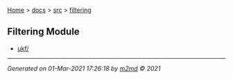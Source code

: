 [Home](../../index.md) > [docs](../../docs_index.md) > [src](../src_index.md) > [filtering](filtering_index.md)  

## Filtering Module

- [ukf/](ukf/ukf_index.md)

***

*Generated on 01-Mar-2021 17:26:18 by [m2md](https://github.com/crgnam-research/m2md) © 2021*